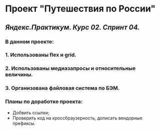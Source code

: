 # **Проект "Путешествия по России"**

## *Яндекс.Практикум. Курс 02. Спринт 04.*

### В данном проекте:

### 1. Использованы flex и grid.
### 2. Использованы медиазапросы и относительные величины.
### 3. Организована файловая система по БЭМ.

### Планы по доработке проекта:

* Добвить ссылки;
* Проверить код на кроссбраузерность, дописать вендорные префиксы.